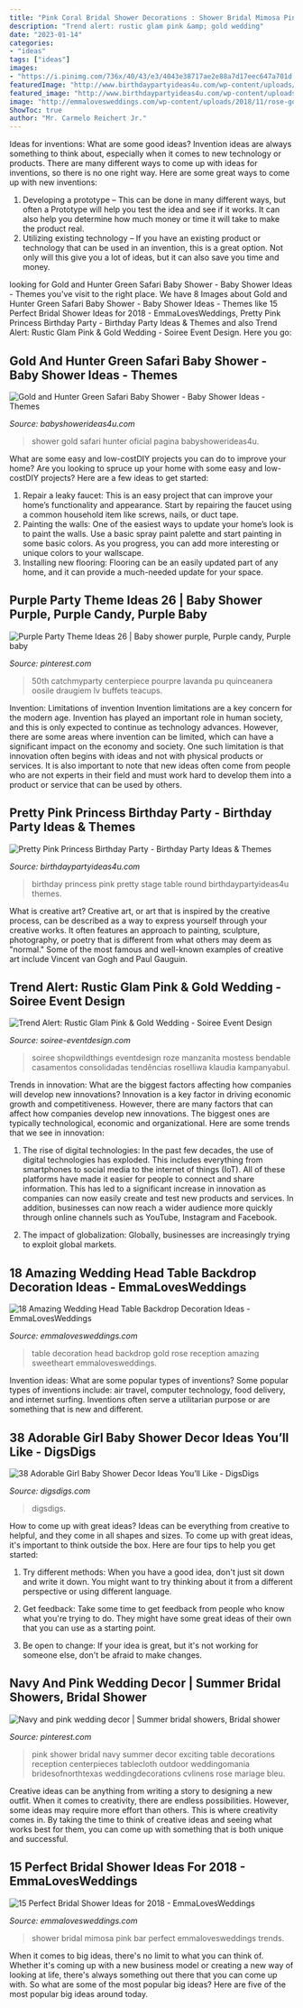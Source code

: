 ```yaml
---
title: "Pink Coral Bridal Shower Decorations : Shower Bridal Mimosa Pink Bar Perfect Emmalovesweddings Trends"
description: "Trend alert: rustic glam pink &amp; gold wedding"
date: "2023-01-14"
categories:
- "ideas"
tags: ["ideas"]
images:
- "https://i.pinimg.com/736x/40/43/e3/4043e38717ae2e88a7d17eec647a701d.jpg"
featuredImage: "http://www.birthdaypartyideas4u.com/wp-content/uploads/2016/08/pretty-pink-princess-birthday-party-ideas-600x408.jpg"
featured_image: "http://www.birthdaypartyideas4u.com/wp-content/uploads/2016/08/pretty-pink-princess-birthday-party-ideas-600x408.jpg"
image: "http://emmalovesweddings.com/wp-content/uploads/2018/11/rose-gold-wedding-sweetheart-table-decoration-ideas.jpg"
ShowToc: true
author: "Mr. Carmelo Reichert Jr."
---
```



Ideas for inventions: What are some good ideas?
Invention ideas are always something to think about, especially when it comes to new technology or products. There are many different ways to come up with ideas for inventions, so there is no one right way. Here are some great ways to come up with new inventions: 
1. Developing a prototype – This can be done in many different ways, but often a Prototype will help you test the idea and see if it works. It can also help you determine how much money or time it will take to make the product real. 
2. Utilizing existing technology – If you have an existing product or technology that can be used in an invention, this is a great option. Not only will this give you a lot of ideas, but it can also save you time and money. 

	

		
looking for Gold and Hunter Green Safari Baby Shower - Baby Shower Ideas - Themes you've visit to the right place. We have 8 Images about Gold and Hunter Green Safari Baby Shower - Baby Shower Ideas - Themes like 15 Perfect Bridal Shower Ideas for 2018 - EmmaLovesWeddings, Pretty Pink Princess Birthday Party - Birthday Party Ideas &amp; Themes and also Trend Alert: Rustic Glam Pink &amp; Gold Wedding - Soiree Event Design. Here you go:
		
    
## Gold And Hunter Green Safari Baby Shower - Baby Shower Ideas - Themes

<img loading=lazy src="https://babyshowerideas4u.com/wp-content/uploads/2018/05/Gold-and-Hunter-Green-Safari-Baby-Shower-gifts-600x900.jpg" onerror="this.onerror=null;this.src='https://tse2.mm.bing.net/th?id=OIP.GD096-OkHiA4tYBuskOoxQHaLH&amp;pid=15.1';" alt="Gold and Hunter Green Safari Baby Shower - Baby Shower Ideas - Themes">

_Source: babyshowerideas4u.com_

>shower gold safari hunter oficial pagina babyshowerideas4u. 

	

What are some easy and low-costDIY projects you can do to improve your home?
Are you looking to spruce up your home with some easy and low-costDIY projects? Here are a few ideas to get started: 
1. Repair a leaky faucet: This is an easy project that can improve your home’s functionality and appearance. Start by repairing the faucet using a common household item like screws, nails, or duct tape. 
2. Painting the walls: One of the easiest ways to update your home’s look is to paint the walls. Use a basic spray paint palette and start painting in some basic colors. As you progress, you can add more interesting or unique colors to your wallscape. 
3. Installing new flooring: Flooring can be an easily updated part of any home, and it can provide a much-needed update for your space.

    
## Purple Party Theme Ideas 26 | Baby Shower Purple, Purple Candy, Purple Baby

<img loading=lazy src="https://i.pinimg.com/736x/40/43/e3/4043e38717ae2e88a7d17eec647a701d.jpg" onerror="this.onerror=null;this.src='https://tse1.mm.bing.net/th?id=OIP.iatqSwGTqKHOf05eAsN4-AHaJQ&amp;pid=15.1';" alt="Purple Party Theme Ideas 26 | Baby shower purple, Purple candy, Purple baby">

_Source: pinterest.com_

>50th catchmyparty centerpiece pourpre lavanda pu quinceanera oosile draugiem lv buffets teacups. 

	

Invention: Limitations of invention
Invention limitations are a key concern for the modern age. Invention has played an important role in human society, and this is only expected to continue as technology advances. However, there are some areas where invention can be limited, which can have a significant impact on the economy and society. One such limitation is that innovation often begins with ideas and not with physical products or services. It is also important to note that new ideas often come from people who are not experts in their field and must work hard to develop them into a product or service that can be used by others.

    
## Pretty Pink Princess Birthday Party - Birthday Party Ideas &amp; Themes

<img loading=lazy src="http://www.birthdaypartyideas4u.com/wp-content/uploads/2016/08/pretty-pink-princess-birthday-party-ideas-600x408.jpg" onerror="this.onerror=null;this.src='https://tse4.mm.bing.net/th?id=OIP.1nSz3uaiADwswSuO_jGmSgHaFC&amp;pid=15.1';" alt="Pretty Pink Princess Birthday Party - Birthday Party Ideas &amp; Themes">

_Source: birthdaypartyideas4u.com_

>birthday princess pink pretty stage table round birthdaypartyideas4u themes. 

	

What is creative art?
Creative art, or art that is inspired by the creative process, can be described as a way to express yourself through your creative works. It often features an approach to painting, sculpture, photography, or poetry that is different from what others may deem as "normal." Some of the most famous and well-known examples of creative art include Vincent van Gogh and Paul Gauguin.

    
## Trend Alert: Rustic Glam Pink &amp; Gold Wedding - Soiree Event Design

<img loading=lazy src="https://soiree-eventdesign.com/wp-content/uploads/2014/02/pink-gold-crystal-tree.jpg" onerror="this.onerror=null;this.src='https://tse1.mm.bing.net/th?id=OIP.drD_BjyRdqSw5Ly8uM0xhQHaLH&amp;pid=15.1';" alt="Trend Alert: Rustic Glam Pink &amp; Gold Wedding - Soiree Event Design">

_Source: soiree-eventdesign.com_

>soiree shopwildthings eventdesign roze manzanita mostess bendable casamentos consolidadas tendências roselliwa klaudia kampanyabul. 

	

Trends in innovation: What are the biggest factors affecting how companies will develop new innovations?
Innovation is a key factor in driving economic growth and competitiveness. However, there are many factors that can affect how companies develop new innovations. The biggest ones are typically technological, economic and organizational. Here are some trends that we see in innovation:
1. The rise of digital technologies: In the past few decades, the use of digital technologies has exploded. This includes everything from smartphones to social media to the internet of things (IoT). All of these platforms have made it easier for people to connect and share information. This has led to a significant increase in innovation as companies can now easily create and test new products and services. In addition, businesses can now reach a wider audience more quickly through online channels such as YouTube, Instagram and Facebook.

2. The impact of globalization: Globally, businesses are increasingly trying to exploit global markets.

    
## 18 Amazing Wedding Head Table Backdrop Decoration Ideas - EmmaLovesWeddings

<img loading=lazy src="http://emmalovesweddings.com/wp-content/uploads/2018/11/rose-gold-wedding-sweetheart-table-decoration-ideas.jpg" onerror="this.onerror=null;this.src='https://tse3.mm.bing.net/th?id=OIP.07BCit3pY8csPRHs2jVw3gHaLH&amp;pid=15.1';" alt="18 Amazing Wedding Head Table Backdrop Decoration Ideas - EmmaLovesWeddings">

_Source: emmalovesweddings.com_

>table decoration head backdrop gold rose reception amazing sweetheart emmalovesweddings. 

	

Invention ideas: What are some popular types of inventions?
Some popular types of inventions include: air travel, computer technology, food delivery, and internet surfing. Inventions often serve a utilitarian purpose or are something that is new and different.

    
## 38 Adorable Girl Baby Shower Decor Ideas You’ll Like - DigsDigs

<img loading=lazy src="https://www.digsdigs.com/photos/adorable-girl-baby-shower-decor-ideas-youll-like-12.jpg" onerror="this.onerror=null;this.src='https://tse1.mm.bing.net/th?id=OIP.Igmbe_SkCbzg8OchExkCXwHaJ4&amp;pid=15.1';" alt="38 Adorable Girl Baby Shower Decor Ideas You’ll Like - DigsDigs">

_Source: digsdigs.com_

>digsdigs. 

	

How to come up with great ideas?
Ideas can be everything from creative to helpful, and they come in all shapes and sizes. To come up with great ideas, it's important to think outside the box. Here are four tips to help you get started:
1. Try different methods: When you have a good idea, don't just sit down and write it down. You might want to try thinking about it from a different perspective or using different language.

2. Get feedback: Take some time to get feedback from people who know what you're trying to do. They might have some great ideas of their own that you can use as a starting point.

3. Be open to change: If your idea is great, but it's not working for someone else, don't be afraid to make changes.

    
## Navy And Pink Wedding Decor | Summer Bridal Showers, Bridal Shower

<img loading=lazy src="https://i.pinimg.com/736x/6a/53/f3/6a53f36d01d18ba61f1b37666d27b252--bow-tie-napkins-pink-tablecloth.jpg" onerror="this.onerror=null;this.src='https://tse1.mm.bing.net/th?id=OIP.w76tn1jrX9pYHApLEOCbmgHaLG&amp;pid=15.1';" alt="Navy and pink wedding decor | Summer bridal showers, Bridal shower">

_Source: pinterest.com_

>pink shower bridal navy summer decor exciting table decorations reception centerpieces tablecloth outdoor weddingomania bridesofnorthtexas weddingdecorations cvlinens rose mariage bleu. 

	

Creative ideas can be anything from writing a story to designing a new outfit. When it comes to creativity, there are endless possibilities. However, some ideas may require more effort than others. This is where creativity comes in. By taking the time to think of creative ideas and seeing what works best for them, you can come up with something that is both unique and successful.

    
## 15 Perfect Bridal Shower Ideas For 2018 - EmmaLovesWeddings

<img loading=lazy src="http://emmalovesweddings.com/wp-content/uploads/2017/11/pink-mimosa-bar-bridal-shower-ideas.jpg" onerror="this.onerror=null;this.src='https://tse3.mm.bing.net/th?id=OIP.AudcbaXD5_HFAuATOXqCpQHaLH&amp;pid=15.1';" alt="15 Perfect Bridal Shower Ideas for 2018 - EmmaLovesWeddings">

_Source: emmalovesweddings.com_

>shower bridal mimosa pink bar perfect emmalovesweddings trends. 

	

When it comes to big ideas, there's no limit to what you can think of. Whether it's coming up with a new business model or creating a new way of looking at life, there's always something out there that you can come up with. So what are some of the most popular big ideas? Here are five of the most popular big ideas around today.

